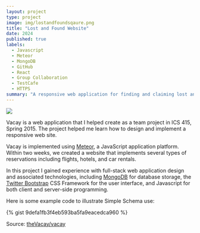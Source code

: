 ```yaml
---
layout: project
type: project
image: img/lostandfoundsqaure.png
title: "Lost and Found Website"
date: 2024
published: true
labels:
  - Javascript
  - Meteor
  - MongoDB
  - GitHub
  - React
  - Group Collaboration
  - TestCafe
  - HTTPS
summary: "A responsive web application for finding and claiming lost and found items that my group developed in my Software Engineering Class."
---
```


<img class="img-fluid" src="../img/vacay/vacay-home-page.png">

Vacay is a web application that I helped create as a team project in ICS 415, Spring 2015. The project helped me learn how to design and implement a responsive web site.

Vacay is implemented using [Meteor](http://meteor.com), a JavaScript application platform. Within two weeks, we created a website that implements several types of reservations including flights, hotels, and car rentals.

In this project I gained experience with full-stack web application design and associated technologies, including [MongoDB](http://mongodb.com) for database storage, the [Twitter Bootstrap](http://getbootstrap.com/) CSS Framework for the user interface, and Javascript for both client and server-side programming. 

Here is some example code to illustrate Simple Schema use:

{% gist 9defa1fb3f4eb593ba5fa9eacedca960 %}
 
Source: <a href="https://github.com/theVacay/vacay">theVacay/vacay</a>
